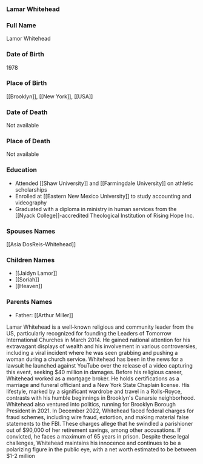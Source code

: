 ### Lamar Whitehead

### Full Name

Lamor Whitehead

### Date of Birth

1978

### Place of Birth

[[Brooklyn]], [[New York]], [[USA]]

### Date of Death

Not available

### Place of Death

Not available

### Education

- Attended [[Shaw University]] and [[Farmingdale University]] on athletic scholarships
- Enrolled at [[Eastern New Mexico University]] to study accounting and videography
- Graduated with a diploma in ministry in human services from the [[Nyack College]]-accredited Theological Institution of Rising Hope Inc.

### Spouses Names

[[Asia DosReis-Whitehead]]

### Children Names

- [[Jaidyn Lamor]]
- [[Soriah]]
- [[Heaven]]

### Parents Names

- Father: [[Arthur Miller]]

Lamar Whitehead is a well-known religious and community leader from the US, particularly recognized for founding the Leaders of Tomorrow International Churches in March 2014. He gained national attention for his extravagant displays of wealth and his involvement in various controversies, including a viral incident where he was seen grabbing and pushing a woman during a church service. Whitehead has been in the news for a lawsuit he launched against YouTube over the release of a video capturing this event, seeking $40 million in damages. Before his religious career, Whitehead worked as a mortgage broker. He holds certifications as a marriage and funeral officiant and a New York State Chaplain license. His lifestyle, marked by a significant wardrobe and travel in a Rolls-Royce, contrasts with his humble beginnings in Brooklyn's Canarsie neighborhood. Whitehead also ventured into politics, running for Brooklyn Borough President in 2021. In December 2022, Whitehead faced federal charges for fraud schemes, including wire fraud, extortion, and making material false statements to the FBI. These charges allege that he swindled a parishioner out of $90,000 of her retirement savings, among other accusations. If convicted, he faces a maximum of 65 years in prison. Despite these legal challenges, Whitehead maintains his innocence and continues to be a polarizing figure in the public eye, with a net worth estimated to be between $1-2 million